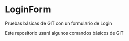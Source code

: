 # LoginForm
Pruebas básicas de GIT con un formulario de Login

Este repositorio usará algunos comandos básicos de GIT
